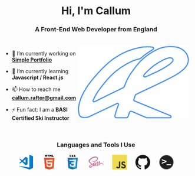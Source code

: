 <h1 align="center">Hi, I'm Callum</h1>
<h3 align="center">A Front-End Web Developer from England</h3>

<br />

<img align="right" height="200" src="/cr.png">

- 🔭 I’m currently working on [**Simple Portfolio**](https://github.com/cally2k/SimplePortfolio)

- 🌱 I’m currently learning **Javascript / React.js**

- 📫 How to reach me **callum.rafter@gmail.com**

- ⚡ Fun fact: I am a **BASI Certified Ski Instructor**

<br />

<h3 align="center">Languages and Tools I Use</h3>

<p align="center">
  <img alt="Visual Studio Code" width="40px" src="https://raw.githubusercontent.com/github/explore/80688e429a7d4ef2fca1e82350fe8e3517d3494d/topics/visual-studio-code/visual-studio-code.png"/> 
  &nbsp;&nbsp;&nbsp;&nbsp;
  <img alt="HTML5" width="40px" src="https://raw.githubusercontent.com/github/explore/80688e429a7d4ef2fca1e82350fe8e3517d3494d/topics/html/html.png"/>
  &nbsp;&nbsp;&nbsp;&nbsp;
  <img alt="CSS3" width="40px" src="https://raw.githubusercontent.com/github/explore/80688e429a7d4ef2fca1e82350fe8e3517d3494d/topics/css/css.png"/>
  &nbsp;&nbsp;&nbsp;&nbsp;
  <img alt="Sass" width="40px" src="https://raw.githubusercontent.com/github/explore/80688e429a7d4ef2fca1e82350fe8e3517d3494d/topics/sass/sass.png"/>
  &nbsp;&nbsp;&nbsp;&nbsp;
  <img alt="JavaScript" width="40px" src="https://raw.githubusercontent.com/github/explore/80688e429a7d4ef2fca1e82350fe8e3517d3494d/topics/javascript/javascript.png"/>
  &nbsp;&nbsp;&nbsp;&nbsp;
  <img alt="GitHub" width="40px" src="https://raw.githubusercontent.com/github/explore/78df643247d429f6cc873026c0622819ad797942/topics/github/github.png"/>
  &nbsp;&nbsp;&nbsp;&nbsp;
  <img alt="Terminal" width="40px" src="https://raw.githubusercontent.com/github/explore/80688e429a7d4ef2fca1e82350fe8e3517d3494d/topics/terminal/terminal.png"/>
</p>

